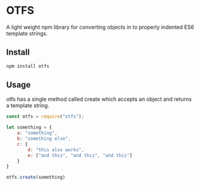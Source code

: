 # OTFS
A light weight npm library for converting objects in to properly indented ES6 template strings.

## Install
```cmd
npm install otfs
```
## Usage

otfs has a single method called create which accepts an object and returns a template string.

```js
const otfs = require("otfs");

let something = {
    a: "something",
    b: "something else",
    c: {
        d: "this also works",
        e: ["and this", "and this", "and this"]
    }
}

otfs.create(something)
```